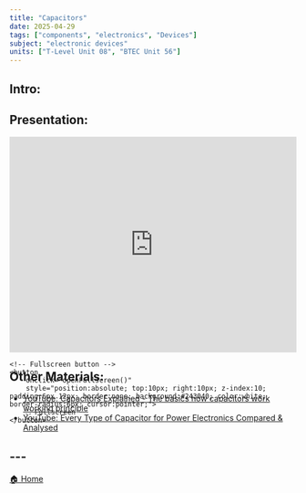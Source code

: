 ```yaml
---
title: "Capacitors"
date: 2025-04-29
tags: ["components", "electronics", "Devices"]
subject: "electronic devices"
units: ["T-Level Unit 08", "BTEC Unit 56"]
---
```


## Intro:

## Presentation:

<div id="pdf-container" style="position: relative; width: 100%; height: 0; padding-top: 75%;">
    <iframe 
        id="pdf-frame"
        src="https://EngineeringShare.github.io/engineering-hub/presentations/Capacitors.pdf"
        style="position: absolute; top: 0; left: 0; width: 100%; height: 100%; border: none;" 
        allowfullscreen
        webkitallowfullscreen
        mozallowfullscreen>
    </iframe>

    <!-- Fullscreen button -->
    <button 
        onclick="openFullscreen()" 
        style="position:absolute; top:10px; right:10px; z-index:10; padding:6px 12px; border:none; background:#243040; color:white; border-radius:6px; cursor:pointer;">
        ⛶ Fullscreen
    </button>
</div>

<script>
    function openFullscreen() {
        const elem = document.getElementById("pdf-frame");
        if (elem.requestFullscreen) {
            elem.requestFullscreen();
        } else if (elem.webkitRequestFullscreen) { // Safari
            elem.webkitRequestFullscreen();
        } else if (elem.msRequestFullscreen) { // IE11
            elem.msRequestFullscreen();
        }
    }
</script>

## Other Materials:
* [YouTube: Capacitors Explained - The basics how capacitors work working principle](https://youtu.be/X4EUwTwZ110)
* [YouTube: Every Type of Capacitor for Power Electronics Compared & Analysed](https://youtu.be/Fwng7mRuOVw?si=02tune5xZNSTOcdr)

## ---

<a href="https://engineeringshare.github.io/engineering-hub">🏠 Home</a>
